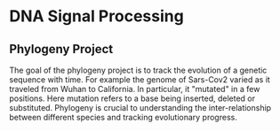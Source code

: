 # DNA Signal Processing
## Phylogeny Project

The goal of the phylogeny project is to track the evolution of a genetic sequence with time. For example the genome of Sars-Cov2 varied as it traveled from Wuhan to California. In
particular, it "mutated" in a few positions. Here mutation refers to a base being inserted, deleted or substituted. Phylogeny is crucial to understanding the inter-relationship between different species and tracking evolutionary progress.
